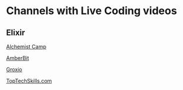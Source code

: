 # Channels with Live Coding videos

## Elixir

[Alchemist Camp](https://www.youtube.com/channel/UCp5Nix6mJCoLkH_GqcRRp1A)

[AmberBit](https://www.youtube.com/channel/UCpy4sovjivSI8AxdvBxyyqQ)

[Groxio](https://www.youtube.com/c/groxio)

[TopTechSkills.com](https://www.youtube.com/playlist?list=PLMyOob-UkeyvJ6-RAFvDdomQ-1DdKcYUt)

